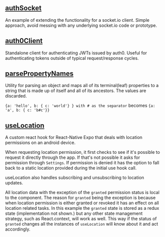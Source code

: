 ## [authSocket](authSocket.ts)
An example of extending the functionality for a socket.io client. Simple approach,
avoid messing with any underlying socket.io code or prototype.


## [auth0Client](auth0Client.ts)
Standalone client for authenticating JWTs issued by auth0. Useful for
authenticating tokens outside of typical request/response cycles.

## [parsePropertyNames](parsePropertyNames.ts)
Utility for parsing an object and maps all of its terminal(leaf) properties
to a string that is made up of itself and all of its ancestors. The values
are discarded.

`{a: 'hello', b: { c: 'world'} } with # as the separator` becomes `{a: 'a', b: { c: 'b#c'}}`


## [useLocation](useLocation)
A custom react hook for React-Native Expo that deals with location permissions
on an android device.

When requesting location permission, it first checks to see if it's possible to
request it directly through the app. If that's not possible it asks for
permission through `Settings`. If permission is denied it has the option 
to fall back to a static location provided during the initial use hook call.

useLocation also handles subscribing and unsubscribing to location updates.

All location data with the exception of the `granted` permission status is local
to the component. The reason for `granted` being the exception is because when 
location permission is either granted or revoked it has an effect on all location 
related tasks. In this example the `granted` state is stored as a redux state
(implementation not shown.) but any other state management strategy, such as 
React.context, will work as well. This way if the status of `granted` changes all
the instances of `useLocation` will know about it and act accordingly. 